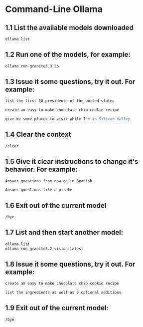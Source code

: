 # Command-Line Ollama

## 1.1 List the available models downloaded
```bash
ollama list
```
## 1.2 Run one of the models, for example:
```bash
ollama run granite3.3:2b
```
## 1.3 Issue it some questions, try it out.  For example:
```bash
list the first 10 presidents of the united states

create an easy to make chocolate chip cookie recipe

give me some places to visit while I'm in Silicon Valley
```
## 1.4 Clear the context
```bash
/clear
```
## 1.5 Give it clear instructions to change it's behavior.  For example:
```bash
Answer questions from now on in Spanish

Answer questions like a pirate
```
## 1.6 Exit out of the current model
```bash
/bye
```
## 1.7 List and then start another model:
```bash
ollama list
ollama run granite3.2-vision:latest
```
## 1.8 Issue it some questions, try it out.  For example:
```bash
create an easy to make chocolate chip cookie recipe

list the ingredients as well as 5 optional additions
```
## 1.9  Exit out of the current model:
```bash
/bye
```

